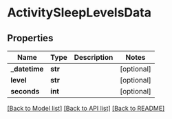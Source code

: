 # ActivitySleepLevelsData

## Properties
Name | Type | Description | Notes
------------ | ------------- | ------------- | -------------
**_datetime** | **str** |  | [optional] 
**level** | **str** |  | [optional] 
**seconds** | **int** |  | [optional] 

[[Back to Model list]](../README.md#documentation-for-models) [[Back to API list]](../README.md#documentation-for-api-endpoints) [[Back to README]](../README.md)


